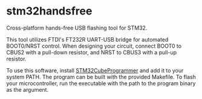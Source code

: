 # stm32handsfree

Cross-platform hands-free USB flashing tool for STM32.

This tool utilizes FTDI's FT232R UART-USB bridge for automated BOOT0/NRST control. When designing your circuit, connect BOOT0 to CBUS2 with a pull-down resistor, and NRST to CBUS3 with a pull-up resistor.

To use this software, install [STM32CubeProgrammer](https://www.st.com/en/development-tools/stm32cubeprog.html) and add it to your system PATH. The program can be built with the provided Makefile. To flash your microcontroller, run the executable with the path to the program binary as the argument.